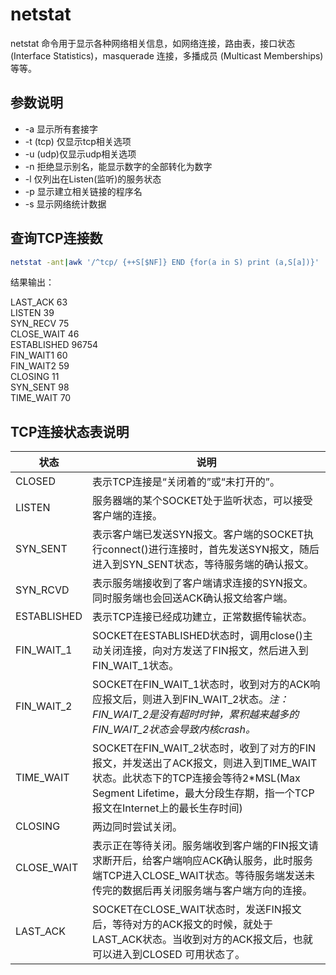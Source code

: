 # netstat

netstat 命令用于显示各种网络相关信息，如网络连接，路由表，接口状态 (Interface Statistics)，masquerade 连接，多播成员 (Multicast Memberships) 等等。

## 参数说明

* -a 显示所有套接字
* -t (tcp) 仅显示tcp相关选项
* -u (udp)仅显示udp相关选项
* -n 拒绝显示别名，能显示数字的全部转化为数字
* -l 仅列出在Listen(监听)的服务状态
* -p 显示建立相关链接的程序名
* -s 显示网络统计数据

## 查询TCP连接数

```bash
netstat -ant|awk '/^tcp/ {++S[$NF]} END {for(a in S) print (a,S[a])}'
```

结果输出：

LAST_ACK 63  
LISTEN 39  
SYN_RECV 75  
CLOSE_WAIT 46  
ESTABLISHED 96754  
FIN_WAIT1 60  
FIN_WAIT2 59  
CLOSING 11  
SYN_SENT 98  
TIME_WAIT 70  

## TCP连接状态表说明

状态        | 说明
------------| ------------
CLOSED      | 表示TCP连接是“关闭着的”或“未打开的”。
LISTEN      | 服务器端的某个SOCKET处于监听状态，可以接受客户端的连接。
SYN_SENT    | 表示客户端已发送SYN报文。客户端的SOCKET执行connect()进行连接时，首先发送SYN报文，随后进入到SYN_SENT状态，等待服务端的确认报文。
SYN_RCVD    | 表示服务端接收到了客户端请求连接的SYN报文。同时服务端也会回送ACK确认报文给客户端。
ESTABLISHED | 表示TCP连接已经成功建立，正常数据传输状态。
FIN_WAIT_1  | SOCKET在ESTABLISHED状态时，调用close()主动关闭连接，向对方发送了FIN报文，然后进入到FIN_WAIT_1状态。
FIN_WAIT_2  | SOCKET在FIN_WAIT_1状态时，收到对方的ACK响应报文后，则进入到FIN_WAIT_2状态。*注：FIN_WAIT_2是没有超时时钟，累积越来越多的FIN_WAIT_2状态会导致内核crash。*
TIME_WAIT   | SOCKET在FIN_WAIT_2状态时，收到了对方的FIN报文，并发送出了ACK报文，则进入到TIME_WAIT状态。此状态下的TCP连接会等待2*MSL(Max Segment Lifetime，最大分段生存期，指一个TCP报文在Internet上的最长生存时间)
CLOSING     | 两边同时尝试关闭。
CLOSE_WAIT  | 表示正在等待关闭。服务端收到客户端的FIN报文请求断开后，给客户端响应ACK确认服务，此时服务端TCP进入CLOSE_WAIT状态。等待服务端发送未传完的数据后再关闭服务端与客户端方向的连接。
LAST_ACK    | SOCKET在CLOSE_WAIT状态时，发送FIN报文后，等待对方的ACK报文的时候，就处于LAST_ACK状态。当收到对方的ACK报文后，也就可以进入到CLOSED 可用状态了。
